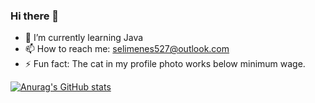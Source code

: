 ### Hi there 👋


- 🌱 I’m currently learning Java
- 📫 How to reach me: selimenes527@outlook.com
- ⚡ Fun fact: The cat in my profile photo works below minimum wage.


[![Anurag's GitHub stats](https://github-readme-stats.vercel.app/api?username=slmens)](https://github.com/anuraghazra/github-readme-stats)
